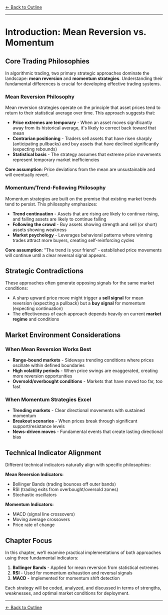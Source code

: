 [← Back to Outline](../outline.md)

---

# Introduction: Mean Reversion vs. Momentum

## Core Trading Philosophies

In algorithmic trading, two primary strategic approaches dominate the landscape: **mean reversion** and **momentum strategies**. Understanding their fundamental differences is crucial for developing effective trading systems.

### Mean Reversion Philosophy

Mean reversion strategies operate on the principle that asset prices tend to return to their statistical average over time. This approach suggests that:

- **Price extremes are temporary** - When an asset moves significantly away from its historical average, it's likely to correct back toward that mean
- **Contrarian positioning** - Traders sell assets that have risen sharply (anticipating pullbacks) and buy assets that have declined significantly (expecting rebounds)
- **Statistical basis** - The strategy assumes that extreme price movements represent temporary market inefficiencies

**Core assumption**: Price deviations from the mean are unsustainable and will eventually revert.

### Momentum/Trend-Following Philosophy

Momentum strategies are built on the premise that existing market trends tend to persist. This philosophy emphasizes:

- **Trend continuation** - Assets that are rising are likely to continue rising, and falling assets are likely to continue falling
- **Following the crowd** - Buy assets showing strength and sell (or short) assets showing weakness
- **Market psychology** - Leverages behavioral patterns where winning trades attract more buyers, creating self-reinforcing cycles

**Core assumption**: "The trend is your friend" - established price movements will continue until a clear reversal signal appears.

## Strategic Contradictions

These approaches often generate opposing signals for the same market conditions:

- A sharp upward price move might trigger a **sell signal** for mean reversion (expecting a pullback) but a **buy signal** for momentum (expecting continuation)
- The effectiveness of each approach depends heavily on current **market regime** and conditions

## Market Environment Considerations

### When Mean Reversion Works Best
- **Range-bound markets** - Sideways trending conditions where prices oscillate within defined boundaries
- **High volatility periods** - When price swings are exaggerated, creating more reversion opportunities
- **Oversold/overbought conditions** - Markets that have moved too far, too fast

### When Momentum Strategies Excel
- **Trending markets** - Clear directional movements with sustained momentum
- **Breakout scenarios** - When prices break through significant support/resistance levels
- **News-driven moves** - Fundamental events that create lasting directional bias

## Technical Indicator Alignment

Different technical indicators naturally align with specific philosophies:

**Mean Reversion Indicators:**
- Bollinger Bands (trading bounces off outer bands)
- RSI (trading exits from overbought/oversold zones)
- Stochastic oscillators

**Momentum Indicators:**
- MACD (signal line crossovers)
- Moving average crossovers
- Price rate of change

## Chapter Focus

In this chapter, we'll examine practical implementations of both approaches using three fundamental indicators:

1. **Bollinger Bands** - Applied for mean reversion from statistical extremes
2. **RSI** - Used for momentum exhaustion and reversal signals
3. **MACD** - Implemented for momentum shift detection

Each strategy will be coded, analyzed, and discussed in terms of strengths, weaknesses, and optimal market conditions for deployment.


---

[← Back to Outline](../outline.md)